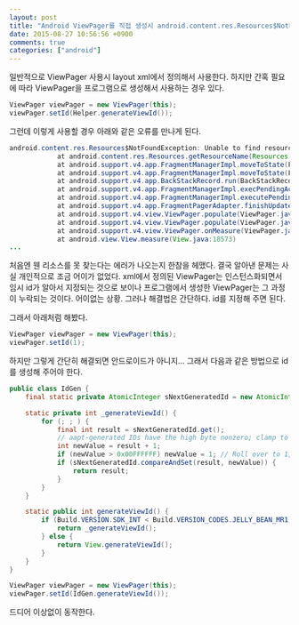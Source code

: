 ```yaml
---
layout: post
title: "Android ViewPager를 직접 생성시 android.content.res.Resources$NotFoundException: Unable to find resource ID #0xffffffff 오류 발생"
date: 2015-08-27 10:56:56 +0900
comments: true
categories: ["android"]
---
```


일반적으로 ViewPager 사용시 layout xml에서 정의해서 사용한다.
하지만 간혹 필요에 따라 ViewPager을 프로그램으로 생성해서 사용하는 경우 있다.

```java
ViewPager viewPager = new ViewPager(this);
viewPager.setId(Helper.generateViewId());
```

그런데 이렇게 사용할 경우 아래와 같은 오류를 만나게 된다.

```java
android.content.res.Resources$NotFoundException: Unable to find resource ID #0xffffffff
            at android.content.res.Resources.getResourceName(Resources.java:3216)
            at android.support.v4.app.FragmentManagerImpl.moveToState(FragmentManager.java:1008)
            at android.support.v4.app.FragmentManagerImpl.moveToState(FragmentManager.java:1197)
            at android.support.v4.app.BackStackRecord.run(BackStackRecord.java:738)
            at android.support.v4.app.FragmentManagerImpl.execPendingActions(FragmentManager.java:1562)
            at android.support.v4.app.FragmentManagerImpl.executePendingTransactions(FragmentManager.java:535)
            at android.support.v4.app.FragmentPagerAdapter.finishUpdate(FragmentPagerAdapter.java:141)
            at android.support.v4.view.ViewPager.populate(ViewPager.java:1106)
            at android.support.v4.view.ViewPager.populate(ViewPager.java:952)
            at android.support.v4.view.ViewPager.onMeasure(ViewPager.java:1474)
            at android.view.View.measure(View.java:18573)
...
```

처음엔 웬 리소스를 못 찾는다는 에러가 나오는지 한참을 헤맸다.
결국 알아낸 문제는 사실 개인적으로 조금 어이가 없었다. xml에서 정의된 ViewPager는 인스턴스화되면서 임시 id가 알아서 지정되는 것으로 보이나 프로그램에서 생성한 ViewPager는 그 과정이 누락되는 것이다.
어이없는 상황. 그러나 해결법은 간단하다. id를 지정해 주면 된다.

그래서 아래처럼 해봤다.

```java
ViewPager viewPager = new ViewPager(this);
viewPager.setId(1);
```

하지만 그렇게 간단히 해결되면 안드로이드가 아니지...
그래서 다음과 같은 방법으로 id를 생성해 주어야 한다.

```java
public class IdGen {
	final static private AtomicInteger sNextGeneratedId = new AtomicInteger(1);

    static private int _generateViewId() {
        for (; ; ) {
            final int result = sNextGeneratedId.get();
            // aapt-generated IDs have the high byte nonzero; clamp to the range under that.
            int newValue = result + 1;
            if (newValue > 0x00FFFFFF) newValue = 1; // Roll over to 1, not 0.
            if (sNextGeneratedId.compareAndSet(result, newValue)) {
                return result;
            }
        }
    }

    static public int generateViewId() {
        if (Build.VERSION.SDK_INT < Build.VERSION_CODES.JELLY_BEAN_MR1) {
            return _generateViewId();
        } else {
            return View.generateViewId();
        }
    }
}
```

```java
ViewPager viewPager = new ViewPager(this);
viewPager.setId(IdGen.generateViewId());
```

드디어 이상없이 동작한다.

